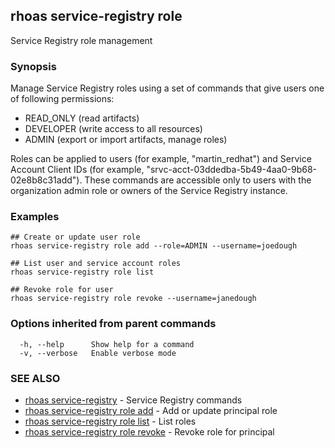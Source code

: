## rhoas service-registry role

Service Registry role management

### Synopsis


Manage Service Registry roles using a set of commands that give users one of following permissions:

* READ_ONLY (read artifacts)
* DEVELOPER (write access to all resources)
* ADMIN (export or import artifacts, manage roles)

Roles can be applied to users (for example, "martin_redhat") and Service Account Client IDs (for example, "srvc-acct-03ddedba-5b49-4aa0-9b68-02e8b8c31add").
These commands are accessible only to users with the organization admin role or owners of the Service Registry instance.


### Examples

```
## Create or update user role
rhoas service-registry role add --role=ADMIN --username=joedough

## List user and service account roles
rhoas service-registry role list

## Revoke role for user
rhoas service-registry role revoke --username=janedough

```

### Options inherited from parent commands

```
  -h, --help      Show help for a command
  -v, --verbose   Enable verbose mode
```

### SEE ALSO

* [rhoas service-registry](rhoas_service-registry.md)	 - Service Registry commands
* [rhoas service-registry role add](rhoas_service-registry_role_add.md)	 - Add or update principal role
* [rhoas service-registry role list](rhoas_service-registry_role_list.md)	 - List roles
* [rhoas service-registry role revoke](rhoas_service-registry_role_revoke.md)	 - Revoke role for principal

